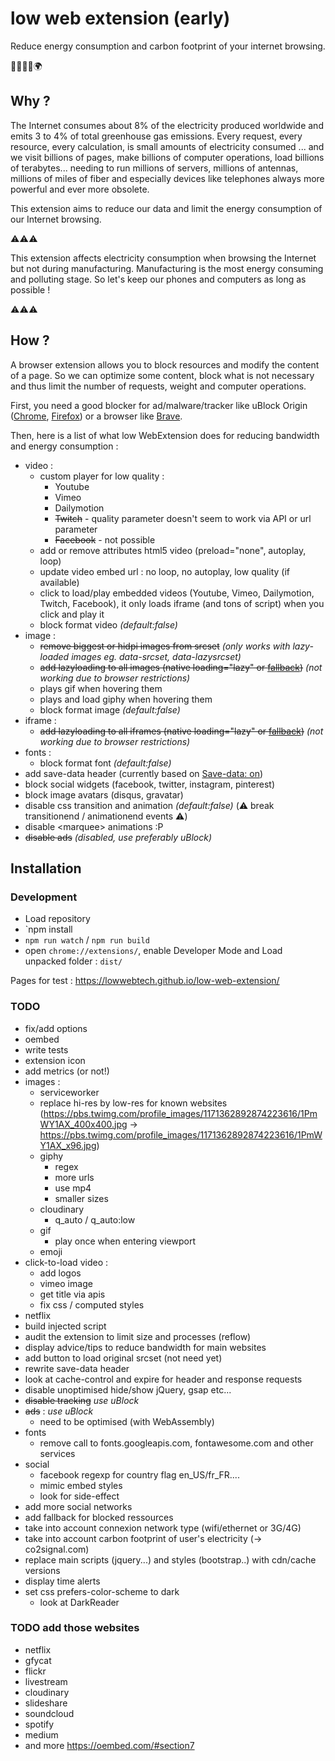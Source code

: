 # low web extension (early)

Reduce energy consumption and carbon footprint of your internet browsing.

:green_heart::herb::deciduous_tree::evergreen_tree::earth_africa:


## Why ?

The Internet consumes about 8% of the electricity produced worldwide and emits 3 to 4% of total greenhouse gas emissions. Every request, every resource, every calculation, is small amounts of electricity consumed ... and we visit billions of pages, make billions of computer operations, load billions of terabytes... needing to run millions of servers, millions of antennas, millions of miles of fiber and especially devices like telephones always more powerful and ever more obsolete.

This extension aims to reduce our data and limit the energy consumption of our Internet browsing.

:warning::warning::warning: 

This extension affects electricity consumption when browsing the Internet but not during manufacturing. Manufacturing is the most energy consuming and polluting stage. So let's keep our phones and computers as long as possible !

:warning::warning::warning:


## How ?

A browser extension allows you to block resources and modify the content of a page. So we can optimize some content, block what is not necessary and thus limit the number of requests, weight and computer operations.

First, you need a good blocker for ad/malware/tracker like uBlock Origin ([Chrome](https://chrome.google.com/webstore/detail/ublock-origin/cjpalhdlnbpafiamejdnhcphjbkeiagm), [Firefox](https://addons.mozilla.org/fr/firefox/addon/ublock-origin/)) or a browser like [Brave](https://brave.com/). 

Then, here is a list of what low WebExtension does for reducing bandwidth and energy consumption :
- video :
    + custom player for low quality : 
        * Youtube
        * Vimeo
        * Dailymotion
        * ~~Twitch~~ - quality parameter doesn't seem to work via API or url parameter
        * ~~Facebook~~ - not possible
    + add or remove attributes html5 video (preload="none", autoplay, loop)
    + update video embed url : no loop, no autoplay, low quality (if available)
    + click to load/play embedded videos (Youtube, Vimeo, Dailymotion, Twitch, Facebook), it only loads iframe (and tons of script) when you click and play it
    + block format video *(default:false)*
- image : 
    + ~~remove biggest or hidpi images from srcset~~ *(only works with lazy-loaded images eg. data-srcset, data-lazysrcset)*
    + ~~add lazyloading to all images (native loading="lazy" or [fallback](https://github.com/verlok/lazyload))~~ *(not working due to browser restrictions)*
    + plays gif when hovering them
    + plays and load giphy when hovering them
    + block format image *(default:false)*
- iframe :
    + ~~add lazyloading to all iframes (native loading="lazy" or [fallback](https://github.com/verlok/lazyload))~~ *(not working due to browser restrictions)*
- fonts : 
    + block format font *(default:false)*
- add save-data header (currently based on [Save-data: on](https://chrome.google.com/webstore/detail/save-data-on/nholpkfnmjbinlhcfihkhiehdaohlibg))
- block social widgets (facebook, twitter, instagram, pinterest)
- block image avatars (disqus, gravatar)
- disable css transition and animation *(default:false)* (:warning: break transitionend / animationend events :warning:)
- disable &lt;marquee&gt; animations :P
- ~~disable ads~~ *(disabled, use preferably uBlock)*


## Installation

### Development

- Load repository
- `npm install
- `npm run watch` / `npm run build`
- open `chrome://extensions/`, enable Developer Mode and Load unpacked folder : `dist/`

Pages for test : 
https://lowwebtech.github.io/low-web-extension/



### TODO
- fix/add options
- oembed
- write tests
- extension icon
- add metrics (or not!)
- images :
    + serviceworker
    + replace hi-res by low-res for known websites (https://pbs.twimg.com/profile_images/1171362892874223616/1PmWY1AX_400x400.jpg -> https://pbs.twimg.com/profile_images/1171362892874223616/1PmWY1AX_x96.jpg)
    + giphy
        * regex
        * more urls
        * use mp4
        * smaller sizes
    + cloudinary
        * q_auto / q_auto:low
    + gif
        * play once when entering viewport
    + emoji
- click-to-load video :
    + add logos
    + vimeo image
    + get title via apis
    + fix css / computed styles
- netflix
- build injected script 
- audit the extension to limit size and processes (reflow)
- display advice/tips to reduce bandwidth for main websites
- add button to load original srcset (not need yet)
- rewrite save-data header
- look at cache-control and expire for header and response requests
- disable unoptimised hide/show jQuery, gsap etc...
- ~~disable tracking~~ *use uBlock*
- ~~ads~~ : *use uBlock*
    + need to be optimised (with WebAssembly)
- fonts
    + remove call to fonts.googleapis.com, fontawesome.com and other services
- social
    + facebook regexp for country flag en_US/fr_FR....
    + mimic embed styles
    + look for side-effect
- add more social networks
- add fallback for blocked ressources
- take into account connexion network type (wifi/ethernet or 3G/4G)
- take into account carbon footprint of user's electricity (-> co2signal.com)
- replace main scripts (jquery...) and styles (bootstrap..) with cdn/cache versions
- display time alerts
- set css prefers-color-scheme to dark
    + look at DarkReader

### TODO add those websites
- netflix
- gfycat
- flickr 
- livestream
- cloudinary
- slideshare
- soundcloud
- spotify
- medium
- and more https://oembed.com/#section7
